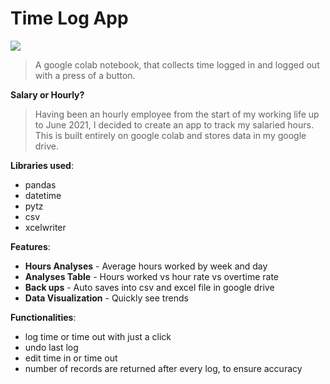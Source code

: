 # Time Log App
<img src='https://encrypted-tbn0.gstatic.com/images?q=tbn:ANd9GcTBepozD0DfuxWa5mS21jkqMOzrlAdwegiBnw&usqp=CAU'>

>A google colab notebook, that collects time logged in and logged out with a press of a button.  

**Salary or Hourly?**

> Having been an hourly employee from the start of my working life up to June 2021, I decided to create an app to track my salaried hours. This is built entirely on google colab and stores data in my google drive.

**Libraries used**:
* pandas
* datetime
* pytz
* csv
* xcelwriter

**Features**:

* **Hours Analyses** - Average hours worked by week and day
* **Analyses Table** - Hours worked vs hour rate vs overtime rate
* **Back ups** - Auto saves into csv and excel file in google drive
* **Data Visualization** - Quickly see trends

**Functionalities**:

* log time or time out with just a click
* undo last log
* edit time in or time out
* number of records are returned after every log, to ensure accuracy
